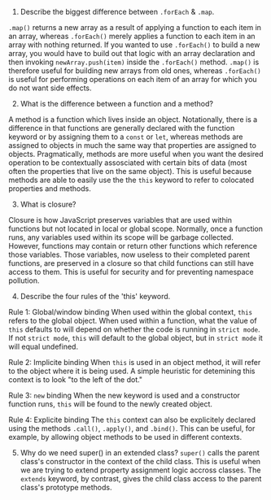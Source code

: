 1. Describe the biggest difference between `.forEach` & `.map`.

`.map()` returns a new array as a result of applying a function to each item in an array, whereas `.forEach()` merely applies a function to each item in an array with nothing returned. If you wanted to use `.forEach()` to build a new array, you would have to build out that logic with an array declaration and then invoking `newArray.push(item)` inside the `.forEach()` method. `.map()` is therefore useful for building new arrays from old ones, whereas `.forEach()` is useful for performing operations on each item of an array for which you do not want side effects. 

2. What is the difference between a function and a method?

A method is a function which lives inside an object. Notationally, there is a difference in that functions are generally declared with the function keyword or by assigning them to a `const` or `let`, whereas methods are assigned to objects in much the same way that properties are assigned to objects. Pragmatically, methods are more useful when you want the desired operation to be contextually assosciated with certain bits of data (most often the properties that live on the same object). This is useful because methods are able to easily use the the `this` keyword to refer to colocated properties and methods. 

3. What is closure?

Closure is how JavaScript preserves variables that are used within functions but not located in local or global scope. Normally, once a function runs, any variables used within its scope will be garbage collected. However, functions may contain or return other functions which reference those variables. Those variables, now useless to their completed parent functions, are preserved in a closure so that child functions can still have access to them. This is useful for security and for preventing namespace pollution.

4. Describe the four rules of the 'this' keyword.

Rule 1: Global/window binding
When used within the global context, `this` refers to the global object. When used within a function, what the value of `this` defaults to will depend on whether the code is running in `strict mode`. If not `strict mode`, `this` will default to the global object, but in `strict mode` it will equal undefined.

Rule 2: Implicite binding
When `this` is used in an object method, it will refer to the object where it is being used. A simple heuristic for detemining this context is to look "to the left of the dot."

Rule 3: `new` binding
When the new keyword is used and a constructor function runs, `this` will be found to the newly created object.

Rule 4: Explicite binding
The `this` context can also be explicitely declared using the methods `.call()`, `.apply()`, and `.bind()`. This can be useful, for example, by allowing object methods to be used in different contexts.

5. Why do we need super() in an extended class?
`super()` calls the parent class's constructor in the context of the child class. This is useful when we are trying to extend property assignment logic accross classes. The `extends` keyword, by contrast, gives the child class access to the parent class's prototype methods.
